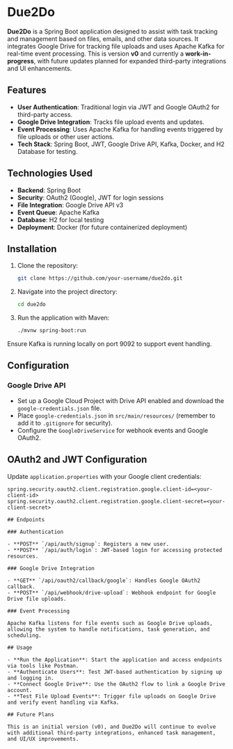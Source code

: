 # Due2Do

**Due2Do** is a Spring Boot application designed to assist with task tracking and management based on files, emails, and other data sources. It integrates Google Drive for tracking file uploads and uses Apache Kafka for real-time event processing. This is version **v0** and currently a **work-in-progress**, with future updates planned for expanded third-party integrations and UI enhancements.

## Features

- **User Authentication**: Traditional login via JWT and Google OAuth2 for third-party access.
- **Google Drive Integration**: Tracks file upload events and updates.
- **Event Processing**: Uses Apache Kafka for handling events triggered by file uploads or other user actions.
- **Tech Stack**: Spring Boot, JWT, Google Drive API, Kafka, Docker, and H2 Database for testing.

## Technologies Used

- **Backend**: Spring Boot
- **Security**: OAuth2 (Google), JWT for login sessions
- **File Integration**: Google Drive API v3
- **Event Queue**: Apache Kafka
- **Database**: H2 for local testing
- **Deployment**: Docker (for future containerized deployment)

## Installation

1. Clone the repository:

   ```bash
   git clone https://github.com/your-username/due2do.git

2. Navigate into the project directory:

   ```bash
   cd due2do

3. Run the application with Maven:

   ```bash
   ./mvnw spring-boot:run

Ensure Kafka is running locally on port 9092 to support event handling.

## Configuration

### Google Drive API

- Set up a Google Cloud Project with Drive API enabled and download the `google-credentials.json` file.
- Place `google-credentials.json` in `src/main/resources/` (remember to add it to `.gitignore` for security).
- Configure the `GoogleDriveService` for webhook events and Google OAuth2.

## OAuth2 and JWT Configuration

Update `application.properties` with your Google client credentials:

```properties
spring.security.oauth2.client.registration.google.client-id=<your-client-id>
spring.security.oauth2.client.registration.google.client-secret=<your-client-secret>

## Endpoints

### Authentication

- **POST** `/api/auth/signup`: Registers a new user.
- **POST** `/api/auth/login`: JWT-based login for accessing protected resources.

### Google Drive Integration

- **GET** `/api/oauth2/callback/google`: Handles Google OAuth2 callback.
- **POST** `/api/webhook/drive-upload`: Webhook endpoint for Google Drive file uploads.

### Event Processing

Apache Kafka listens for file events such as Google Drive uploads, allowing the system to handle notifications, task generation, and scheduling.

## Usage

- **Run the Application**: Start the application and access endpoints via tools like Postman.
- **Authenticate Users**: Test JWT-based authentication by signing up and logging in.
- **Connect Google Drive**: Use the OAuth2 flow to link a Google Drive account.
- **Test File Upload Events**: Trigger file uploads on Google Drive and verify event handling via Kafka.

## Future Plans

This is an initial version (v0), and Due2Do will continue to evolve with additional third-party integrations, enhanced task management, and UI/UX improvements.

